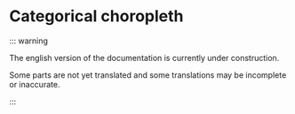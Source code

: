 # Categorical choropleth

::: warning

The english version of the documentation is currently under construction.

Some parts are not yet translated and some translations may be incomplete or inaccurate.

:::